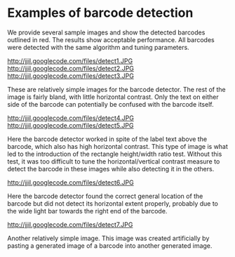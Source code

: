 # Examples of barcode detection #

We provide several sample images and show the detected barcodes outlined in red. The results show acceptable performance. All barcodes were detected with the same algorithm and tuning parameters.

http://jjil.googlecode.com/files/detect1.JPG
http://jjil.googlecode.com/files/detect2.JPG
http://jjil.googlecode.com/files/detect3.JPG

These are relatively simple images for the barcode detector. The rest of the image is fairly bland, with little horizontal contrast. Only the text on either side of the barcode can potentially be confused with the barcode itself.

http://jjil.googlecode.com/files/detect4.JPG
http://jjil.googlecode.com/files/detect5.JPG

Here the barcode detector worked in spite of the label text above the barcode, which also has high horizontal contrast. This type of image is what led to the introduction of the rectangle height/width ratio test. Without this test, it was too difficult to tune the horizontal/vertical contrast measure to detect the barcode in these images while also detecting it in the others.

http://jjil.googlecode.com/files/detect6.JPG

Here the barcode detector found the correct general location of the barcode but did not detect its horizontal extent properly, probably due to the wide light bar towards the right end of the barcode.

http://jjil.googlecode.com/files/detect7.JPG

Another relatively simple image. This image was created artificially by pasting a generated image of a barcode into another generated image.